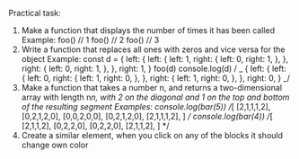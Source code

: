 Practical task:

1. Make a function that displays the number of times it has been called Example:
   foo() // 1 foo() // 2 foo() // 3
2. Write a function that replaces all ones with zeros and vice versa for the
   object Example: const d = { left: { left: { left: 1, right: { left: 0, right:
   1, }, }, right: { left: 0, right: 1, }, }, right: 1, } foo(d) console.log(d)
   / _ { left: { left: { left: 0, right: { left: 1, right: 0, }, }, right: {
   left: 1, right: 0, }, }, right: 0, } _/
3. Make a function that takes a number n, and returns a two-dimensional array
   with length n*n, with 2 on the diagonal and 1 on the top and bottom of the
   resulting segment Examples: console.log(bar(5)) /*[ [2,1,1,1,2], [0,2,1,2,0],
   [0,0,2,0,0], [0,2,1,2,0], [2,1,1,1,2], ] _/ console.log(bar(4)) /_[
   [2,1,1,2], [0,2,2,0], [0,2,2,0], [2,1,1,2], ] \*/
4. Create a similar element, when you click on any of the blocks it should
   change own color
